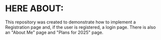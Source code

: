 # HERE ABOUT:
This repository was created to demonstrate how to implement a Registration page and, if the user is registered, a login page. There is also an "About Me" page and "Plans for 2025" page.
